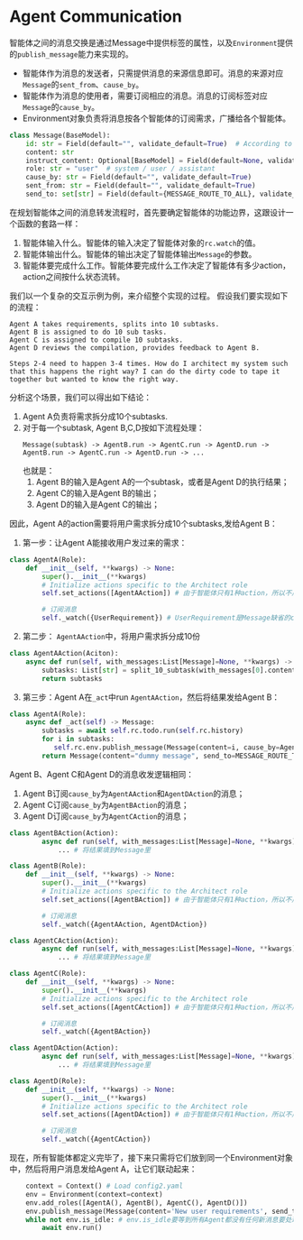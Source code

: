 # Agent Communication

智能体之间的消息交换是通过Message中提供标签的属性，以及`Environment`提供的`publish_message`能力来实现的。
- 智能体作为消息的发送者，只需提供消息的来源信息即可。消息的来源对应`Message`的`sent_from`、`cause_by`。
- 智能体作为消息的使用者，需要订阅相应的消息。消息的订阅标签对应`Message`的`cause_by`。
- Environment对象负责将消息按各个智能体的订阅需求，广播给各个智能体。
```python
class Message(BaseModel):
    id: str = Field(default="", validate_default=True)  # According to Section 2.2.3.1.1 of RFC 135
    content: str
    instruct_content: Optional[BaseModel] = Field(default=None, validate_default=True)
    role: str = "user"  # system / user / assistant
    cause_by: str = Field(default="", validate_default=True)
    sent_from: str = Field(default="", validate_default=True)
    send_to: set[str] = Field(default={MESSAGE_ROUTE_TO_ALL}, validate_default=True)
```

在规划智能体之间的消息转发流程时，首先要确定智能体的功能边界，这跟设计一个函数的套路一样：
   1. 智能体输入什么。智能体的输入决定了智能体对象的`rc.watch`的值。
   2. 智能体输出什么。智能体的输出决定了智能体输出`Message`的参数。
   3. 智能体要完成什么工作。智能体要完成什么工作决定了智能体有多少action，action之间按什么状态流转。

我们以一个复杂的交互示例为例，来介绍整个实现的过程。 假设我们要实现如下的流程：
```text
Agent A takes requirements, splits into 10 subtasks.
Agent B is assigned to do 10 sub tasks.
Agent C is assigned to compile 10 subtasks.
Agent D reviews the compilation, provides feedback to Agent B.

Steps 2-4 need to happen 3-4 times. How do I architect my system such that this happens the right way? I can do the dirty code to tape it together but wanted to know the right way. 
```
分析这个场景，我们可以得出如下结论：
1. Agent A负责将需求拆分成10个subtasks.
2. 对于每一个subtask, Agent B,C,D按如下流程处理：
    ```
   Message(subtask) -> AgentB.run -> AgentC.run -> AgentD.run -> AgentB.run -> AgentC.run -> AgentD.run -> ...
   ```
   也就是：
   1. Agent B的输入是Agent A的一个subtask，或者是Agent D的执行结果；
   2. Agent C的输入是Agent B的输出；
   3. Agent D的输入是Agent C的输出；

因此，Agent A的action需要将用户需求拆分成10个subtasks,发给Agent B：
1. 第一步：让Agent A能接收用户发过来的需求：
```python
class AgentA(Role):
    def __init__(self, **kwargs) -> None:
        super().__init__(**kwargs)
        # Initialize actions specific to the Architect role
        self.set_actions([AgentAAction]) # 由于智能体只有1种action，所以不用改写_think函数。

        # 订阅消息
        self._watch({UserRequirement}) # UserRequirement是Message缺省的cause_by的值
```
2. 第二步： `AgentAAction`中，将用户需求拆分成10份
```python
class AgentAAction(Aciton):
    async def run(self, with_messages:List[Message]=None, **kwargs) -> List[str]:
        subtasks: List[str] = split_10_subtask(with_messages[0].content)
        return subtasks
```
3. 第三步：Agent A在`_act`中run `AgentAAction`，然后将结果发给Agent B：
```python
class AgentA(Role):
    async def _act(self) -> Message:
        subtasks = await self.rc.todo.run(self.rc.history)
        for i in subtasks:
           self.rc.env.publish_message(Message(content=i, cause_by=AgentAAction)) # 发送10条这种消息，Agent B订阅了这种类型的消息
        return Message(content="dummy message", send_to=MESSAGE_ROUTE_TO_NONE) # 消息已发，所以return一个空消息就行
```
Agent B、Agent C和Agent D的消息收发逻辑相同：
1. Agent B订阅`cause_by`为`AgentAAction`和`AgentDAction`的消息；
2. Agent C订阅`cause_by`为`AgentBAction`的消息；
3. Agent D订阅`cause_by`为`AgentCAction`的消息；
```python
class AgentBAction(Action):
        async def run(self, with_messages:List[Message]=None, **kwargs) -> Message:
            ... # 将结果填到Message里

class AgentB(Role):
    def __init__(self, **kwargs) -> None:
        super().__init__(**kwargs)
        # Initialize actions specific to the Architect role
        self.set_actions([AgentBAction]) # 由于智能体只有1种action，所以不用改写_think函数。

        # 订阅消息
        self._watch({AgentAAction, AgentDAction})
```
```python
class AgentCAction(Action):
        async def run(self, with_messages:List[Message]=None, **kwargs) -> Message:
            ... # 将结果填到Message里

class AgentC(Role):
    def __init__(self, **kwargs) -> None:
        super().__init__(**kwargs)
        # Initialize actions specific to the Architect role
        self.set_actions([AgentCAction]) # 由于智能体只有1种action，所以不用改写_think函数。

        # 订阅消息
        self._watch({AgentBAction})
```
```python
class AgentDAction(Action):
        async def run(self, with_messages:List[Message]=None, **kwargs) -> Message:
            ... # 将结果填到Message里

class AgentD(Role):
    def __init__(self, **kwargs) -> None:
        super().__init__(**kwargs)
        # Initialize actions specific to the Architect role
        self.set_actions([AgentDAction]) # 由于智能体只有1种action，所以不用改写_think函数。

        # 订阅消息
        self._watch({AgentCAction})
```
现在，所有智能体都定义完毕了，接下来只需将它们放到同一个Environment对象中，然后将用户消息发给Agent A，让它们联动起来：
```python
    context = Context() # Load config2.yaml
    env = Environment(context=context)
    env.add_roles([AgentA(), AgentB(), AgentC(), AgentD()])
    env.publish_message(Message(content='New user requirements', send_to=AgentA)) # 将用户的消息发送个Agent A，让Agent A开始工作。
    while not env.is_idle: # env.is_idle要等到所有Agent都没有任何新消息要处理后才会为True
        await env.run()
```

